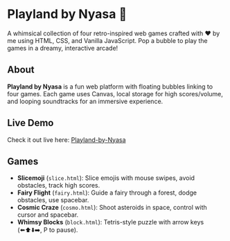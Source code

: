 # Playland by Nyasa 🫧

A whimsical collection of four retro-inspired web games crafted with ❤️ by me using HTML, CSS, and Vanilla JavaScript. Pop a bubble to play the games in a dreamy, interactive arcade!

## About
**Playland by Nyasa** is a fun web platform with floating bubbles linking to four games. Each game uses Canvas, local storage for high scores/volume, and looping soundtracks for an immersive experience.

## Live Demo
Check it out live here: [Playland-by-Nyasa](INSERT_YOUR_HOSTED_URL_HERE)

## Games
- **Slicemoji** (`slice.html`): Slice emojis with mouse swipes, avoid obstacles, track high scores.
- **Fairy Flight** (`fairy.html`): Guide a fairy through a forest, dodge obstacles, use spacebar.
- **Cosmic Craze** (`cosmo.html`): Shoot asteroids in space, control with cursor and spacebar.
- **Whimsy Blocks** (`block.html`): Tetris-style puzzle with arrow keys (⬅️⬆️⬇️➡️, P to pause).